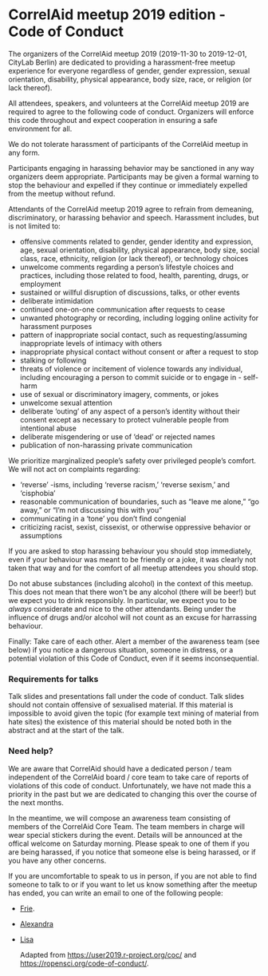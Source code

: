 # CorrelAid meetup 2019 edition - Code of Conduct

The organizers of the CorrelAid meetup 2019 (2019-11-30 to 2019-12-01, CityLab Berlin) are dedicated to providing a harassment-free meetup experience for everyone regardless of gender, gender expression, sexual orientation, disability, physical appearance, body size, race, or religion (or lack thereof).

All attendees, speakers, and volunteers at the CorrelAid meetup 2019 are required to agree to the following code of conduct. Organizers will enforce this code throughout and expect cooperation in ensuring a safe environment for all.

We do not tolerate harassment of participants of the CorrelAid meetup in any form.

Participants engaging in harassing behavior may be sanctioned in any way organizers deem appropriate. Participants may be given a formal warning to stop the behaviour and expelled if they continue or immediately expelled from the meetup without refund.

Attendants of the CorrelAid meetup 2019 agree to refrain from demeaning, discriminatory, or harassing behavior and speech. Harassment includes, but is not limited to:

- offensive comments related to gender, gender identity and expression, age, sexual orientation, disability, physical appearance, body size, social class, race, ethnicity, religion (or lack thereof), or technology choices
- unwelcome comments regarding a person’s lifestyle choices and practices, including those related to food, health, parenting, drugs, or employment
- sustained or willful disruption of discussions, talks, or other events
- deliberate intimidation
- continued one-on-one communication after requests to cease
- unwanted photography or recording, including logging online activity for harassment purposes
- pattern of inappropriate social contact, such as requesting/assuming inappropriate levels of intimacy with others
- inappropriate physical contact without consent or after a request to stop
- stalking or following
- threats of violence or incitement of violence towards any individual, including encouraging a person to commit suicide or to engage in - self-harm
- use of sexual or discriminatory imagery, comments, or jokes
- unwelcome sexual attention
- deliberate ‘outing’ of any aspect of a person’s identity without their consent except as necessary to protect vulnerable people from intentional abuse
- deliberate misgendering or use of ‘dead’ or rejected names
- publication of non-harassing private communication

We prioritize marginalized people’s safety over privileged people’s comfort. We will not act on complaints regarding:

- ‘reverse’ -isms, including ‘reverse racism,’ ‘reverse sexism,’ and ‘cisphobia’
- reasonable communication of boundaries, such as “leave me alone,” “go away,” or “I’m not discussing this with you”
- communicating in a ‘tone’ you don’t find congenial
- criticizing racist, sexist, cissexist, or otherwise oppressive behavior or assumptions

If you are asked to stop harassing behaviour you should stop immediately, even if your behaviour was meant to be friendly or a joke, it was clearly not taken that way and for the comfort of all meetup attendees you should stop.

Do not abuse substances (including alcohol) in the context of this meetup. This does not mean that there won't be any alcohol (there will be beer!) but we expect you to drink responsibly. In particular, we expect you to be _always_ considerate and nice to the other attendants. Being under the influence of drugs and/or alcohol will not count as an excuse for harrassing behaviour.

Finally: Take care of each other. Alert a member of the awareness team (see below) if you notice a dangerous situation, someone in distress, or a potential violation of this Code of Conduct, even if it seems inconsequential.

### Requirements for talks

Talk slides and presentations fall under the code of conduct. Talk slides should not contain offensive of sexualised material. If this material is impossible to avoid given the topic (for example text mining of material from hate sites) the existence of this material should be noted both in the abstract and at the start of the talk.

### Need help?

We are aware that CorrelAid should have a dedicated person / team independent of the CorrelAid board / core team to take care of reports of violations of this code of conduct.
Unfortunately, we have not made this a priority in the past but we are dedicated to changing this over the course of the next months.

In the meantime, we will compose an awareness team consisting of members of the CorrelAid Core Team. The team members in charge will wear special stickers during the event. Details will be announced at the offical welcome on Saturday morning. Please speak to one of them if you are being harassed, if you notice that someone else is being harassed, or if you have any other concerns.

If you are uncomfortable to speak to us in person, if you are not able to find someone to talk to or if you want to let us know something after the meetup has ended, you can write an email to one of the following people:

- [Frie](mailto:frie.p@correlaid.org).
- [Alexandra](mailto:alexandra.k@correlaid.org)
- [Lisa](mailto:lisa.h@correlaid.org)

  Adapted from https://user2019.r-project.org/coc/ and https://ropensci.org/code-of-conduct/.
